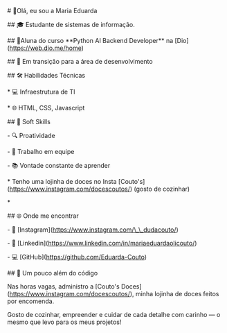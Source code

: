 

\# 👋Olá, eu sou a Maria Eduarda



\## 🎓 Estudante de sistemas de informação.

\## 🚀Aluna do curso \*\*Python AI Backend Developer\*\* na \[Dio](https://web.dio.me/home)

\## 🧠 Em transição para a área de desenvolvimento



\## 🛠️ Habilidades Técnicas

\* 💻 Infraestrutura de TI  

\* 🌐 HTML, CSS, Javascript



\## 🤝 Soft Skills

\- 🔍 Proatividade  

\- 👥 Trabalho em equipe  

\- 📚 Vontade constante de aprender





\* Tenho uma lojinha de doces no Insta \[Couto's](https://www.instagram.com/docescoutos/) (gosto de cozinhar)

\* 

\## 🌐 Onde me encontrar

\-  📸 \[Instagram](https://www.instagram.com/\_\_dudacouto/) 

\- 💼 \[Linkedin](https://www.linkedin.com/in/mariaeduardaolicouto/) 

\- 💻 \[GitHub](https://github.com/Eduarda-Couto)



\## 🍬 Um pouco além do código

Nas horas vagas, administro a \[Couto's Doces](https://www.instagram.com/docescoutos/), minha lojinha de doces feitos por encomenda.  

Gosto de cozinhar, empreender e cuidar de cada detalhe com carinho — o mesmo que levo para os meus projetos!

